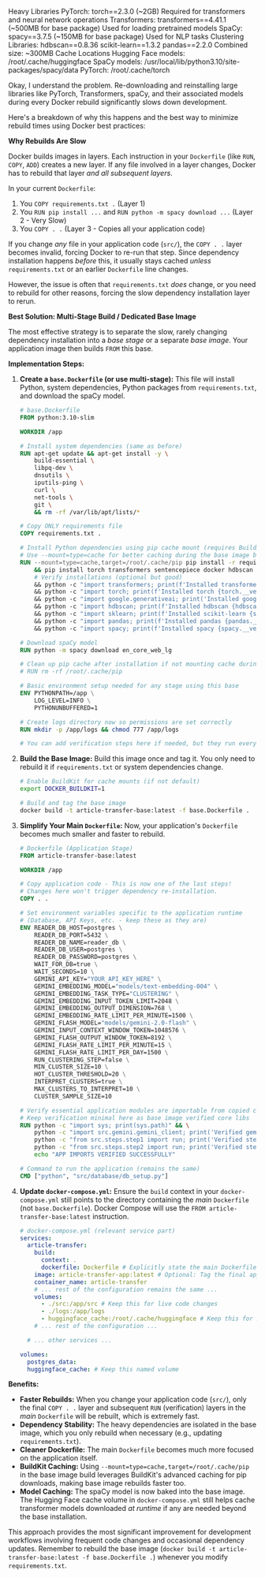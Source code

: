 Heavy Libraries
PyTorch: torch==2.3.0 (~2GB)
Required for transformers and neural network operations
Transformers: transformers==4.41.1 (~500MB for base package)
Used for loading pretrained models
SpaCy: spacy==3.7.5 (~150MB for base package)
Used for NLP tasks
Clustering Libraries:
hdbscan==0.8.36
scikit-learn==1.3.2
pandas==2.2.0
Combined size: ~300MB
Cache Locations
Hugging Face models: /root/.cache/huggingface
SpaCy models: /usr/local/lib/python3.10/site-packages/spacy/data
PyTorch: /root/.cache/torch

Okay, I understand the problem. Re-downloading and reinstalling large libraries like PyTorch, Transformers, spaCy, and their associated models during every Docker rebuild significantly slows down development.

Here's a breakdown of why this happens and the best way to minimize rebuild times using Docker best practices:

**Why Rebuilds Are Slow**

Docker builds images in layers. Each instruction in your `Dockerfile` (like `RUN`, `COPY`, `ADD`) creates a new layer. If any file involved in a layer changes, Docker has to rebuild that layer _and all subsequent layers_.

In your current `Dockerfile`:

1.  You `COPY requirements.txt .` (Layer 1)
2.  You `RUN pip install ...` and `RUN python -m spacy download ...` (Layer 2 - Very Slow)
3.  You `COPY . .` (Layer 3 - Copies all your application code)

If you change _any_ file in your application code (`src/`), the `COPY . .` layer becomes invalid, forcing Docker to re-run that step. Since dependency installation happens _before_ this, it usually stays cached _unless_ `requirements.txt` or an earlier `Dockerfile` line changes.

However, the issue is often that `requirements.txt` _does_ change, or you need to rebuild for other reasons, forcing the slow dependency installation layer to rerun.

**Best Solution: Multi-Stage Build / Dedicated Base Image**

The most effective strategy is to separate the slow, rarely changing dependency installation into a _base stage_ or a separate _base image_. Your application image then builds `FROM` this base.

**Implementation Steps:**

1.  **Create a `base.Dockerfile` (or use multi-stage):**
    This file will install Python, system dependencies, Python packages from `requirements.txt`, and download the spaCy model.

    ```dockerfile
    # base.Dockerfile
    FROM python:3.10-slim

    WORKDIR /app

    # Install system dependencies (same as before)
    RUN apt-get update && apt-get install -y \
        build-essential \
        libpq-dev \
        dnsutils \
        iputils-ping \
        curl \
        net-tools \
        git \
        && rm -rf /var/lib/apt/lists/*

    # Copy ONLY requirements file
    COPY requirements.txt .

    # Install Python dependencies using pip cache mount (requires BuildKit)
    # Use --mount=type=cache for better caching during the base image build
    RUN --mount=type=cache,target=/root/.cache/pip pip install -r requirements.txt \
        && pip install torch transformers sentencepiece docker hdbscan scikit-learn pandas numpy~=1.26.4 \
        # Verify installations (optional but good)
        && python -c "import transformers; print(f'Installed transformers {transformers.__version__}')" \
        && python -c "import torch; print(f'Installed torch {torch.__version__}')" \
        && python -c "import google.generativeai; print('Installed google.generativeai')" \
        && python -c "import hdbscan; print(f'Installed hdbscan {hdbscan.__version__}')" \
        && python -c "import sklearn; print(f'Installed scikit-learn {sklearn.__version__}')" \
        && python -c "import pandas; print(f'Installed pandas {pandas.__version__}')" \
        && python -c "import spacy; print(f'Installed spacy {spacy.__version__}')"

    # Download spaCy model
    RUN python -m spacy download en_core_web_lg

    # Clean up pip cache after installation if not mounting cache during runtime
    # RUN rm -rf /root/.cache/pip

    # Basic environment setup needed for any stage using this base
    ENV PYTHONPATH=/app \
        LOG_LEVEL=INFO \
        PYTHONUNBUFFERED=1

    # Create logs directory now so permissions are set correctly
    RUN mkdir -p /app/logs && chmod 777 /app/logs

    # You can add verification steps here if needed, but they run every time the base is built

    ```

2.  **Build the Base Image:**
    Build this image once and tag it. You only need to rebuild it if `requirements.txt` or system dependencies change.

    ```bash
    # Enable BuildKit for cache mounts (if not default)
    export DOCKER_BUILDKIT=1

    # Build and tag the base image
    docker build -t article-transfer-base:latest -f base.Dockerfile .
    ```

3.  **Simplify Your Main `Dockerfile`:**
    Now, your application's `Dockerfile` becomes much smaller and faster to rebuild.

    ```dockerfile
    # Dockerfile (Application Stage)
    FROM article-transfer-base:latest

    WORKDIR /app

    # Copy application code - This is now one of the last steps!
    # Changes here won't trigger dependency re-installation.
    COPY . .

    # Set environment variables specific to the application runtime
    # (Database, API Keys, etc. - keep these as they are)
    ENV READER_DB_HOST=postgres \
        READER_DB_PORT=5432 \
        READER_DB_NAME=reader_db \
        READER_DB_USER=postgres \
        READER_DB_PASSWORD=postgres \
        WAIT_FOR_DB=true \
        WAIT_SECONDS=10 \
        GEMINI_API_KEY="YOUR_API_KEY_HERE" \
        GEMINI_EMBEDDING_MODEL="models/text-embedding-004" \
        GEMINI_EMBEDDING_TASK_TYPE="CLUSTERING" \
        GEMINI_EMBEDDING_INPUT_TOKEN_LIMIT=2048 \
        GEMINI_EMBEDDING_OUTPUT_DIMENSION=768 \
        GEMINI_EMBEDDING_RATE_LIMIT_PER_MINUTE=1500 \
        GEMINI_FLASH_MODEL="models/gemini-2.0-flash" \
        GEMINI_INPUT_CONTEXT_WINDOW_TOKEN=1048576 \
        GEMINI_FLASH_OUTPUT_WINDOW_TOKEN=8192 \
        GEMINI_FLASH_RATE_LIMIT_PER_MINUTE=15 \
        GEMINI_FLASH_RATE_LIMIT_PER_DAY=1500 \
        RUN_CLUSTERING_STEP=false \
        MIN_CLUSTER_SIZE=10 \
        HOT_CLUSTER_THRESHOLD=20 \
        INTERPRET_CLUSTERS=true \
        MAX_CLUSTERS_TO_INTERPRET=10 \
        CLUSTER_SAMPLE_SIZE=10

    # Verify essential application modules are importable from copied code
    # Keep verification minimal here as base image verified core libs
    RUN python -c "import sys; print(sys.path)" && \
        python -c "import src.gemini.gemini_client; print('Verified gemini_client')" && \
        python -c "from src.steps.step1 import run; print('Verified step1')" && \
        python -c "from src.steps.step2 import run; print('Verified step2')" && \
        echo "APP IMPORTS VERIFIED SUCCESSFULLY"

    # Command to run the application (remains the same)
    CMD ["python", "src/database/db_setup.py"]
    ```

4.  **Update `docker-compose.yml`:**
    Ensure the `build` context in your `docker-compose.yml` still points to the directory containing the _main_ `Dockerfile` (not `base.Dockerfile`). Docker Compose will use the `FROM article-transfer-base:latest` instruction.

    ```yaml
    # docker-compose.yml (relevant service part)
    services:
      article-transfer:
        build:
          context: .
          dockerfile: Dockerfile # Explicitly state the main Dockerfile
        image: article-transfer-app:latest # Optional: Tag the final app image
        container_name: article-transfer
        # ... rest of the configuration remains the same ...
        volumes:
          - ./src:/app/src # Keep this for live code changes
          - ./logs:/app/logs
          - huggingface_cache:/root/.cache/huggingface # Keep this for HF models
        # ... rest of the configuration ...

      # ... other services ...

    volumes:
      postgres_data:
      huggingface_cache: # Keep this named volume
    ```

**Benefits:**

- **Faster Rebuilds:** When you change your application code (`src/`), only the final `COPY . .` layer and subsequent `RUN` (verification) layers in the _main_ `Dockerfile` will be rebuilt, which is extremely fast.
- **Dependency Stability:** The heavy dependencies are isolated in the base image, which you only rebuild when necessary (e.g., updating `requirements.txt`).
- **Cleaner Dockerfile:** The main `Dockerfile` becomes much more focused on the application itself.
- **BuildKit Caching:** Using `--mount=type=cache,target=/root/.cache/pip` in the base image build leverages BuildKit's advanced caching for pip downloads, making base image rebuilds faster too.
- **Model Caching:** The spaCy model is now baked into the base image. The Hugging Face cache volume in `docker-compose.yml` still helps cache transformer models downloaded _at runtime_ if any are needed beyond the base installation.

This approach provides the most significant improvement for development workflows involving frequent code changes and occasional dependency updates. Remember to rebuild the base image (`docker build -t article-transfer-base:latest -f base.Dockerfile .`) whenever you modify `requirements.txt`.
